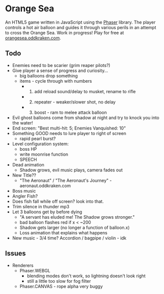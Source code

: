 # Orange Sea

An HTML5 game written in JavaScript using the [Phaser](http://phaser.io) library. The player controls a hot air balloon and guides it through various perils in an attempt to cross the Orange Sea. Work in progress! Play for free at [orangesea.oddkraken.com](http://orangesea.oddkraken.com).

## Todo

* Enemies need to be scarier (grim reaper pilots?)
* Give player a sense of progress and curiosity...
    * big balloons drop something
    * items - cycle through with numbers
        * 1. add reload sound/delay to musket, rename to rifle
        * 2. repeater - weaker/slower shot, no delay
        * 3. boost - ram to melee attack balloon
* Evil ghost balloons come from shadow at night and try to knock you into the water!
* End screen: "Best multi-hit: 5; Enemies Vanquished: 10"
* Something GOOD needs to lure player to right of screen
    * rapid pearl burst?
* Level configuration system:
    * boss HP
    * write moonrise function
    * SPEECH
* Dead animation
    * Shadow grows, evil music plays, camera fades out
* New Title??
    * "The Aeronaut" / "The Aeronaut's Journey" - aeronaut.oddkraken.com
* Boss music
* Angler Fish?
* Does fish fall while off screen? look into that.
* Trim silence in thunder mp3
* Let 3 balloons get by before dying
    * "A servant has eluded me! The Shadow grows stronger."
    * bad balloon flashes red if x < ~200
    * Shadow gets larger (no longer a function of balloon.x)
    * Loss animation that explains what happens
* New music - 3/4 time? Accordion / bagpipe / violin - idk

## Issues

* Renderers
    * Phaser.WEBGL
        * blending modes don't work, so lightning doesn't look right
        * still a little too slow for fog filter
    * Phaser.CANVAS - rope alpha very buggy
